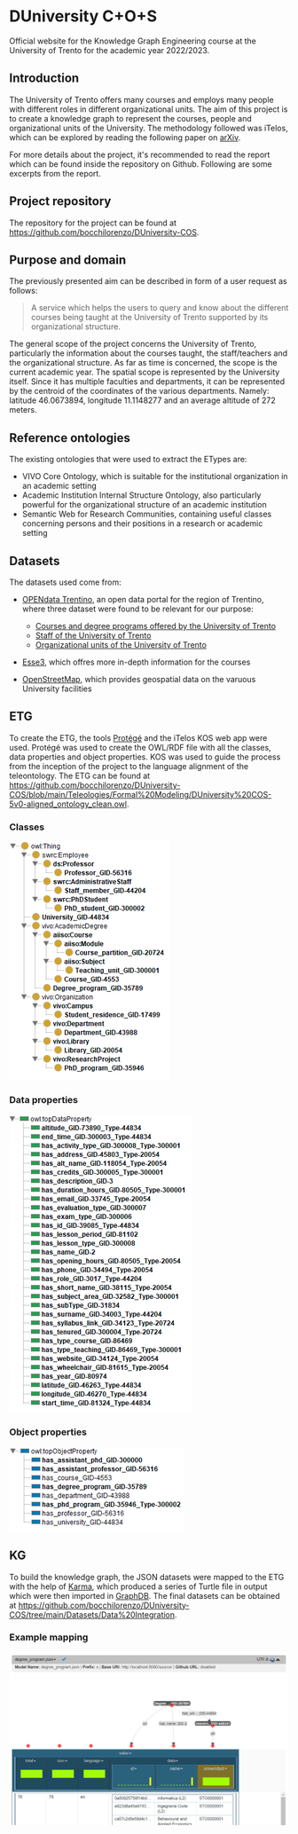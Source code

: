 # DUniversity C+O+S

Official website for the Knowledge Graph Engineering course at the University of Trento for the academic year 2022/2023.

## Introduction

The University of Trento offers many courses and employs many people with different roles in different organizational units. The aim of this project is to create a knowledge graph to represent the courses, people and organizational units of the University. The methodology followed was iTelos, which can be explored by reading the following paper on [arXiv](https://arxiv.org/abs/2105.09418).

For more details about the project, it's recommended to read the report which can be found inside the repository on Github. Following are some excerpts from the report.

## Project repository

The repository for the project can be found at <https://github.com/bocchilorenzo/DUniversity-COS>.

## Purpose and domain

The previously presented aim can be described in form of a user request as follows:

> A service which helps the users to query and know about the different courses being taught at the University of Trento supported by its organizational structure.

The general scope of the project concerns the University of Trento, particularly the information about the courses taught, the staff/teachers and the organizational structure. As far as time is concerned, the scope is the current academic year. The spatial scope is represented by the University itself. Since it has multiple faculties and departments, it can be represented by the centroid of the coordinates of the various departments. Namely: latitude 46.0673894, longitude 11.1148277 and an average altitude of 272 meters.

## Reference ontologies

The existing ontologies that were used to extract the ETypes are:

- VIVO Core Ontology, which is suitable for the institutional organization in an academic setting
- Academic Institution Internal Structure Ontology, also particularly powerful for the organizational structure of an academic institution
- Semantic Web for Research Communities, containing useful classes concerning persons and their positions in a research or academic setting

## Datasets

The datasets used come from:

- [OPENdata Trentino](https://dati.trentino.it), an open data portal for the region of Trentino, where three dataset were found to be relevant for our purpose:
    
    - [Courses and degree programs offered by the University of Trento](https://dati.trentino.it/dataset/courses-and-degree-programs-offered-by-the-university-of-trento)
    - [Staff of the University of Trento](https://dati.trentino.it/dataset/staff-of-the-university-of-trento)
    - [Organizational units of the University of Trento](https://dati.trentino.it/dataset/organizational-units-of-the-university-of-trento)
- [Esse3](https://www.esse3.unitn.it/Root.do), which offres more in-depth information for the courses
- [OpenStreetMap](https://www.openstreetmap.org), which provides geospatial data on the varuous University facilities

## ETG

To create the ETG, the tools [Protégé](https://protege.stanford.edu/) and the iTelos KOS web app were used. Protégé was used to create the OWL/RDF file with all the classes, data properties and object properties. KOS was used to guide the process from the inception of the project to the language alignment of the teleontology. The ETG can be found at <https://github.com/bocchilorenzo/DUniversity-COS/blob/main/Teleologies/Formal%20Modeling/DUniversity%20COS-5v0-aligned_ontology_clean.owl>.

### Classes

![ETG classes](classes.png "Classes")

### Data properties

![ETG data properties](data.png "Data properties")

### Object properties

![ETG object properties](obj.png "Object properties")

## KG

To build the knowledge graph, the JSON datasets were mapped to the ETG with the help of [Karma](https://usc-isi-i2.github.io/karma/), which produced a series of Turtle file in output which were then imported in [GraphDB](https://graphdb.ontotext.com/).
The final datasets can be obtained at <https://github.com/bocchilorenzo/DUniversity-COS/tree/main/Datasets/Data%20Integration>.

### Example mapping
![Karma mapping](degree_program_karma.png "Karma mapping")
